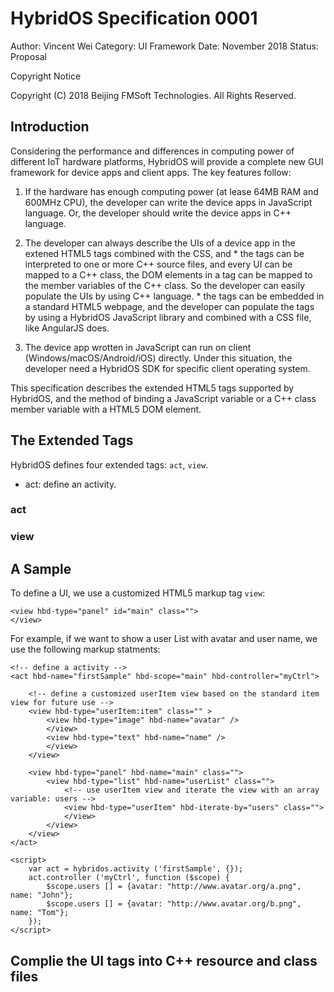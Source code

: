 # HybridOS Specification 0001

Author: Vincent Wei
Category: UI Framework
Date: November 2018
Status: Proposal

Copyright Notice

  Copyright (C) 2018 Beijing FMSoft Technologies. All Rights Reserved.

## Introduction

Considering the performance and differences in computing power of different
IoT hardware platforms, HybridOS will provide a complete new GUI framework
for device apps and client apps. The key features follow:

  1. If the hardware has enough computing power (at lease 64MB RAM and 600MHz CPU),
    the developer can write the device apps in JavaScript language. Or, the developer
    should write the device apps in C++ language.

  2. The developer can always describe the UIs of a device app in the extened HTML5
    tags combined with the CSS, and
    * the tags can be interpreted to one or more C++ source files, and every UI can be
      mapped to a C++ class, the DOM elements in a tag can be mapped to the member
      variables of the C++ class. So the developer can easily populate the UIs by using
      C++ language.
    * the tags can be embedded in a standard HTML5 webpage, and the developer can
      populate the tags by using a HybridOS JavaScript library and combined with a 
      CSS file, like AngularJS does.

  3. The device app wrotten in JavaScript can run on client (Windows/macOS/Android/iOS)
     directly. Under this situation, the developer need a HybridOS SDK for specific
     client operating system.

This specification describes the extended HTML5 tags supported by HybridOS,
and the method of binding a JavaScript variable or a C++ class member variable with
a HTML5 DOM element.

## The Extended Tags

HybridOS defines four extended tags: `act`, `view`.

  * act: define an activity.

### act

### view

## A Sample

To define a UI, we use a customized HTML5 markup tag `view`:

    <view hbd-type="panel" id="main" class="">
    </view>

For example, if we want to show a user List with avatar and user name, we use
the following markup statments:

    <!-- define a activity -->
    <act hbd-name="firstSample" hbd-scope="main" hbd-controller="myCtrl">

        <!-- define a customized userItem view based on the standard item view for future use -->
        <view hbd-type="userItem:item" class="" >
            <view hbd-type="image" hbd-name="avatar" />
            </view>
            <view hbd-type="text" hbd-name="name" />
            </view>
        </view>

        <view hbd-type="panel" hbd-name="main" class="">
            <view hbd-type="list" hbd-name="userList" class="">
                <!-- use userItem view and iterate the view with an array variable: users -->
                <view hbd-type="userItem" hbd-iterate-by="users" class="">
                </view>
            </view>
        </view>
    </act>

    <script>
        var act = hybridos.activity ('firstSample', {});
        act.controller ('myCtrl', function ($scope) {
            $scope.users [] = {avatar: "http://www.avatar.org/a.png", name: "John"};
            $scope.users [] = {avatar: "http://www.avatar.org/b.png", name: "Tom"};
        });
    </script>

## Complie the UI tags into C++ resource and class files


